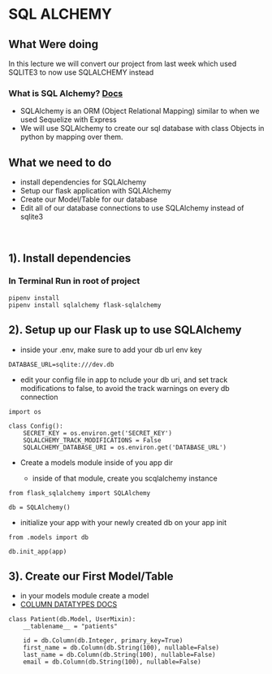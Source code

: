 # SQL ALCHEMY

## What Were doing

In this lecture we will convert our project from last week which used SQLITE3 to now use SQLALCHEMY instead

### What is SQL Alchemy? [Docs](https://docs.sqlalchemy.org/en/20/)

- SQLAlchemy is an ORM (Object Relational Mapping) similar to when we used Sequelize with Express
- We will use SQLAlchemy to create our sql database with class Objects in python by mapping over them.

## What we need to do

- install dependencies for SQLAlchemy
- Setup our flask application with SQLAlchemy
- Create our Model/Table for our database
- Edit all of our database connections to use SQLAlchemy instead of sqlite3

<br/>

## 1). Install dependencies

### In Terminal Run in root of project

```
pipenv install
pipenv install sqlalchemy flask-sqlalchemy
```

## 2). Setup up our Flask up to use SQLAlchemy

- inside your .env, make sure to add your db url env key

```
DATABASE_URL=sqlite:///dev.db
```

- edit your config file in app to nclude your db uri, and set track modifications to false, to avoid the track warnings on every db connection

```
import os

class Config():
    SECRET_KEY = os.environ.get('SECRET_KEY')
    SQLALCHEMY_TRACK_MODIFICATIONS = False
    SQLALCHEMY_DATABASE_URI = os.environ.get('DATABASE_URL')
```

- Create a models module inside of you app dir

  - inside of that module, create you scqlalchemy instance

```
from flask_sqlalchemy import SQLAlchemy

db = SQLAlchemy()
```

- initialize your app with your newly created db on your app init

```
from .models import db

db.init_app(app)
```

## 3). Create our First Model/Table

- in your models module create a model
- [COLUMN DATATYPES DOCS](https://docs.sqlalchemy.org/en/20/core/types.html)

```
class Patient(db.Model, UserMixin):
    __tablename__ = "patients"

    id = db.Column(db.Integer, primary_key=True)
    first_name = db.Column(db.String(100), nullable=False)
    last_name = db.Column(db.String(100), nullable=False)
    email = db.Column(db.String(100), nullable=False)
```
